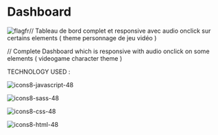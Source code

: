 # Dashboard



![flagfr](https://github.com/Ukarn08/League-Characters-Wiki/assets/108266433/fabd7a12-b427-47d5-a95d-9232008c448d)// Tableau de bord complet et responsive avec audio onclick sur certains elements ( theme personnage de jeu vidéo ) 


// Complete Dashboard  which is responsive with audio onclick on some elements ( videogame character theme ) 


TECHNOLOGY USED :



![icons8-javascript-48](https://github.com/Ukarn08/Dashboard-game-theme/assets/108266433/cb4030aa-ef4f-46e2-ab15-80f2adec7511)

![icons8-sass-48](https://github.com/Ukarn08/Dashboard-game-theme/assets/108266433/d26ab793-0b67-4388-a867-6c2e129c42ec)

![icons8-css-48](https://github.com/Ukarn08/Dashboard-game-theme/assets/108266433/b52549a6-0722-4c9b-98e6-05cf73b59716)

![icons8-html-48](https://github.com/Ukarn08/Dashboard-game-theme/assets/108266433/0e26f9e1-e53c-494a-a4b3-d0c187c6626c)
